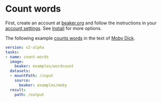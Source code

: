 # Count words

First, create an account at [beaker.org](https://beaker.org) and follow the instructions in your [account settings](https://beaker.org/user). See [Install](../first/install.md) for more options.

The following example [counts words](https://beaker.org/im/im_qbjvcda1sed7) in the text of [Moby Dick](https://beaker.org/ds/ds_1hz9k6sgxi0a).

```yaml
version: v2-alpha
tasks:
- name: count-words
  image: 
    beaker: examples/wordcount
  datasets:
  - mountPath: /input
    source:
      beaker: examples/moby
  result:
    path: /output
```

